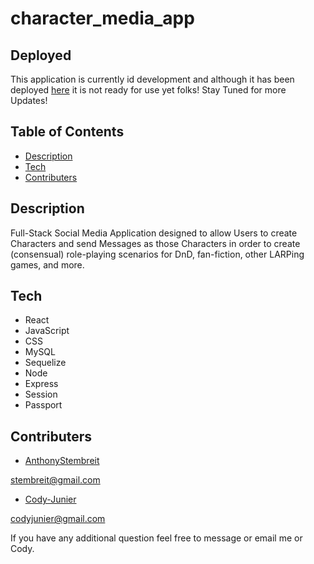# character_media_app

## Deployed
This application is currently id development and although it has been deployed [here](https://character-media-app.herokuapp.com/) it is not ready for use yet folks! Stay Tuned for more Updates! 



## Table of Contents
 * [Description](#description)
 * [Tech](#tech)
 * [Contributers](#contributers)

## Description
Full-Stack Social Media Application designed to allow Users to create Characters and send Messages as those Characters in order to create (consensual) role-playing scenarios for DnD, fan-fiction, other LARPing games, and more. 
               
## Tech
* React
* JavaScript
* CSS
* MySQL
* Sequelize
* Node
* Express
* Session
* Passport

## Contributers

* [AnthonyStembreit](https://github.com/AnthonyStembreit)

stembreit@gmail.com


* [Cody-Junier](https://github.com/Cody-Junier)

codyjunier@gmail.com

        
 If you have any additional question feel free to message or email me or Cody.

